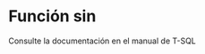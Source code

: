 ﻿---
FunctionName: "sin"
FunctionType: "SQL"
Autogenerated: true
---

# Función  sin

Consulte la documentación en el manual de T-SQL
